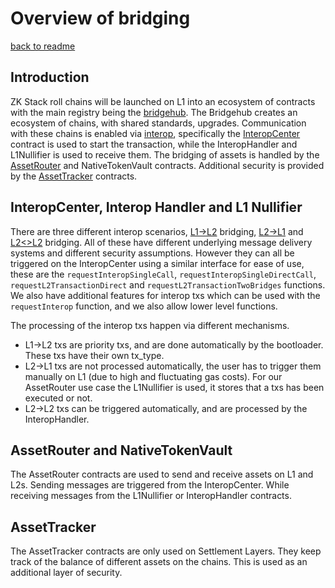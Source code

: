 # Overview of bridging
[back to readme](./README.md)

## Introduction

ZK Stack roll chains will be launched on L1 into an ecosystem of contracts with the main registry being the [bridgehub](../bridgehub/bridgehub.md). The Bridgehub creates an
ecosystem of chains, with shared standards, upgrades. Communication with these chains is enabled via [interop](./interop/interop.md), specifically the [InteropCenter](./interop/interop_center.md) contract is used to start the transaction, while the InteropHandler and L1Nullifier is used to receive them. The bridging of assets is handled by the [AssetRouter](./asset_router_and_ntv/asset_router.md) and NativeTokenVault contracts. Additional security is provided by the [AssetTracker](./asset_tracker/asset_tracker.md) contracts.

## InteropCenter, Interop Handler and L1 Nullifier

There are three different interop scenarios, [L1->L2](../settlement_contracts/priority_queue/l1_l2_communication/l1_to_l2.md) bridging, [L2->L1](../settlement_contracts/priority_queue/l1_l2_communication/l2_to_l1.md) and [L2<>L2](./interop/interop.md) bridging. All of these have different underlying message delivery systems and different security assumptions. However they can all be triggered on the InteropCenter using a similar interface for ease of use, these are the `requestInteropSingleCall`, `requestInteropSingleDirectCall`, `requestL2TransactionDirect` and `requestL2TransactionTwoBridges` functions. We also have additional features for interop txs which can be used with the `requestInterop` function, and we also allow lower level functions. 

The processing of the interop txs happen via different mechanisms.
- L1->L2 txs are priority txs, and are done automatically by the bootloader. These txs have their own tx_type. 
- L2->L1 txs are not processed automatically, the user has to trigger them manually on L1 (due to high and fluctuating gas costs). For our AssetRouter use case the L1Nullifier is used, it stores that a txs has been executed or not. 
- L2->L2 txs can be triggered automatically, and are processed by the InteropHandler. 

## AssetRouter and NativeTokenVault

The AssetRouter contracts are used to send and receive assets on L1 and L2s. Sending messages are triggered from the InteropCenter. While receiving messages from the L1Nullifier or InteropHandler contracts. 

## AssetTracker

The AssetTracker contracts are only used on Settlement Layers. They keep track of the balance of different assets on the chains. This is used as an additional layer of security. 
